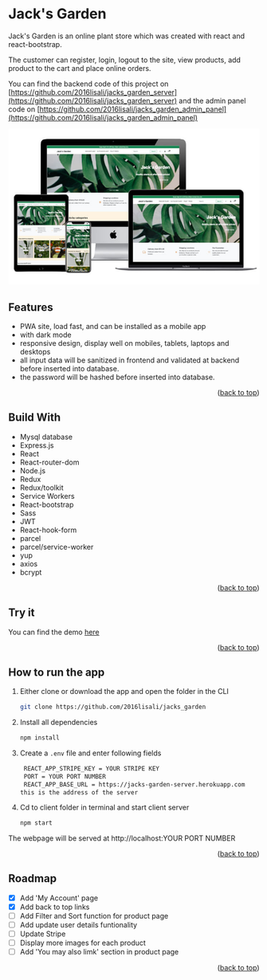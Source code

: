 # Jack's Garden

Jack's Garden is an online plant store which was created with react and react-bootstrap.

The customer can register, login, logout to the site, view products, add product to the cart and place online orders.

You can find the backend code of this project on [https://github.com/2016lisali/jacks_garden_server](https://github.com/2016lisali/jacks_garden_server) and the admin panel code on [https://github.com/2016lisali/jacks_garden_admin_panel](https://github.com/2016lisali/jacks_garden_admin_panel)

![Product Name Screen Shot](https://github.com/2016lisali/lisali/blob/main/public/assets/jacks_garden_responsive.jpg)

## Features

- PWA site, load fast, and can be installed as a mobile app
- with dark mode
- responsive design, display well on mobiles, tablets, laptops and desktops
- all input data will be sanitized in frontend and validated at backend before inserted into database.
- the password will be hashed before inserted into database.

<p align="right">(<a href="#top">back to top</a>)</p>

## Build With

- Mysql database
- Express.js
- React
- React-router-dom
- Node.js
- Redux
- Redux/toolkit
- Service Workers
- React-bootstrap
- Sass
- JWT
- React-hook-form
- parcel
- parcel/service-worker
- yup
- axios
- bcrypt

<p align="right">(<a href="#top">back to top</a>)</p>

## Try it

You can find the demo [here](https://jacksgarden.netlify.app/)

<p align="right">(<a href="#top">back to top</a>)</p>

## How to run the app

1. Either clone or download the app and open the folder in the CLI

   ```sh
   git clone https://github.com/2016lisali/jacks_garden
   ```

2. Install all dependencies
   ```sh
   npm install
   ```
3. Create a `.env` file and enter following fields
   ```env
    REACT_APP_STRIPE_KEY = YOUR STRIPE KEY
    PORT = YOUR PORT NUMBER
    REACT_APP_BASE_URL = https://jacks-garden-server.herokuapp.com this is the address of the server
   ```
4. Cd to client folder in terminal and start client server
   ```sh
   npm start
   ```

The webpage will be served at http://localhost:YOUR PORT NUMBER

<p align="right">(<a href="#top">back to top</a>)</p>

## Roadmap

- [x] Add 'My Account' page
- [x] Add back to top links
- [ ] Add Filter and Sort function for product page
- [ ] Add update user details funtionality
- [ ] Update Stripe
- [ ] Display more images for each product
- [ ] Add 'You may also limk' section in product page

<p align="right">(<a href="#top">back to top</a>)</p>
